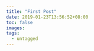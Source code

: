 ```yaml
---
title: "First Post"
date: 2019-01-23T13:56:52+08:00
toc: false
images:
tags: 
  - untagged
---
```


